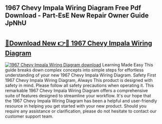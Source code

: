 ## 1967 Chevy Impala Wiring Diagram Free Pdf Download - Part-EsE New Repair Owner Guide JpNhU

# <h2><a href="http://dfiajmz.blite.top/?on=1967+Chevy+Impala+Wiring+Diagram">🔗Download New 👉🔴 1967 Chevy Impala Wiring Diagram</a></h2>

[![1967 Chevy Impala Wiring Diagram download](https://i.imgur.com/lujVjoI.png)](http://dfiajmz.blite.top/?on=1967+Chevy+Impala+Wiring+Diagram)
Learning Made Easy This guide breaks down complex concepts into simple steps for effortless understanding of your new 1967 Chevy Impala Wiring Diagram. Safety First 1967 Chevy Impala Wiring Diagram, Always This product is designed with safety in mind. Please follow all safety precautions when operating it. This remarkable 1967 Chevy Impala Wiring Diagram offers a comprehensive suite of features designed to streamline your workflow. It's our hope that the 1967 Chevy Impala Wiring Diagram has been a helpful and user-friendly resource in helping you get started with your new product. Should you require any assistance or clarification, please do not hesitate to contact our customer support team.
